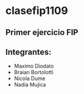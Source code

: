# clasefip1109
## Primer ejercicio FIP

## Integrantes:
 * Maximo Diodato
 * Braian Bortolotti
 * Nicola Dume
 * Nadia Mujica
